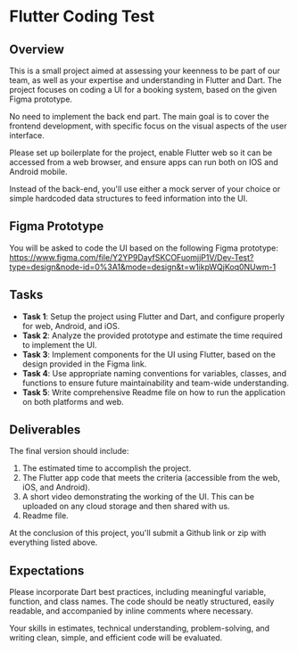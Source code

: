 # Flutter Coding Test

## Overview

This is a small project aimed at assessing your keenness to be part of our team, as well as your expertise and understanding in Flutter and Dart. The project focuses on coding a UI for a booking system, based on the given Figma prototype.

No need to implement the back end part. The main goal is to cover the frontend development, with specific focus on the visual aspects of the user interface.

Please set up boilerplate for the project, enable Flutter web so it can be accessed from a web browser, and ensure apps can run both on IOS and Android mobile.

Instead of the back-end, you'll use either a mock server of your choice or simple hardcoded data structures to feed information into the UI.

## Figma Prototype

You will be asked to code the UI based on the following Figma prototype: https://www.figma.com/file/Y2YP9DayfSKCOFuomjjP1V/Dev-Test?type=design&node-id=0%3A1&mode=design&t=w1ikpWQjKoq0NUwm-1

## Tasks

- **Task 1**: Setup the project using Flutter and Dart, and configure properly for web, Android, and iOS.
- **Task 2**: Analyze the provided prototype and estimate the time required to implement the UI.
- **Task 3**: Implement components for the UI using Flutter, based on the design provided in the Figma link.
- **Task 4**: Use appropriate naming conventions for variables, classes, and functions to ensure future maintainability and team-wide understanding.
- **Task 5**: Write comprehensive Readme file on how to run the application on both platforms and web.

## Deliverables 

The final version should include: 

1. The estimated time to accomplish the project.
2. The Flutter app code that meets the criteria (accessible from the web, iOS, and Android).
3. A short video demonstrating the working of the UI. This can be uploaded on any cloud storage and then shared with us.
4. Readme file.

At the conclusion of this project, you'll submit a Github link or zip with everything listed above.

## Expectations

Please incorporate Dart best practices, including meaningful variable, function, and class names. The code should be neatly structured, easily readable, and accompanied by inline comments where necessary.

Your skills in estimates, technical understanding, problem-solving, and writing clean, simple, and efficient code will be evaluated.
